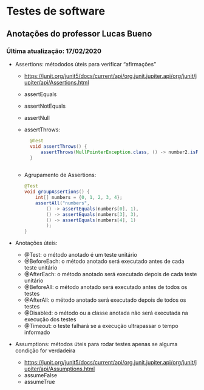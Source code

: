 # Testes de software

## Anotações do professor Lucas Bueno

### Última atualização: 17/02/2020

- Assertions: métododos úteis para verificar “afirmações”
    - https://junit.org/junit5/docs/current/api/org.junit.jupiter.api/org/junit/jupiter/api/Assertions.html
    - assertEquals
    - assertNotEquals
    - assertNull
    - assertThrows:
      ```java
        @Test
        void assertThrows() {
            assertThrows(NullPointerException.class, () -> number2.isPrime());
        }
       
      ```
      
    - Agrupamento de Assertions:
    
        ```java
        @Test
        void groupAssertions() {
            int[] numbers = {0, 1, 2, 3, 4};
            assertAll("numbers",
                () -> assertEquals(numbers[0], 1),
                () -> assertEquals(numbers[3], 3),
                () -> assertEquals(numbers[4], 1)
                );
        }
        ```
    
- Anotações úteis:
    - @Test: o método anotado é um teste unitário
    - @BeforeEach: o método anotado será executado antes de cada teste unitário
    - @AfterEach: o método anotado será executado depois de cada teste unitário
    - @BeforeAll: o método anotado será executado antes de todos os testes
    - @AfterAll: o método anotado será executado depois de todos os testes
    - @Disabled: o método ou a classe anotada não será executada na execução dos testes 
    - @Timeout: o teste falhará se a execução ultrapassar o tempo informado
    
- Assumptions: métodos úteis para rodar testes apenas se alguma condição for verdadeira

    - https://junit.org/junit5/docs/current/api/org.junit.jupiter.api/org/junit/jupiter/api/Assumptions.html
    - assumeFalse
    - assumeTrue
